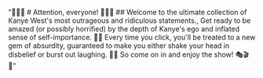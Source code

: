 "🚨🚨🚨 # Attention, everyone! 
📣📣📣 ## Welcome to the ultimate collection of Kanye West's most outrageous and ridiculous statements.,
 Get ready to be amazed (or possibly horrified) by the depth of Kanye's ego and inflated sense of self-importance. 🤦‍♂️ Every time you click, you'll be treated to a new gem of absurdity, guaranteed to make you either shake your head in disbelief or burst out laughing. 🤣😂 So come on in and enjoy the show! 🎭🎬🎤"
